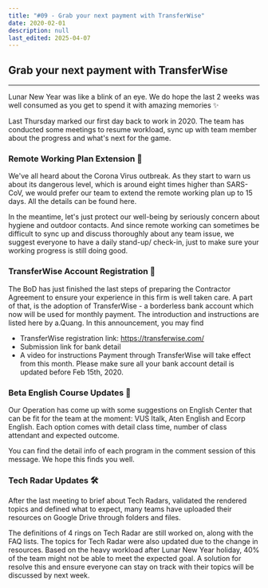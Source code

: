 ```yaml
---
title: "#09 - Grab your next payment with TransferWise"
date: 2020-02-01
description: null
last_edited: 2025-04-07
---
```


## Grab your next payment with TransferWise

---

Lunar New Year was like a blink of an eye. We do hope the last 2 weeks was well consumed as you get to spend it with amazing memories ✨

Last Thursday marked our first day back to work in 2020. The team has conducted some meetings to resume workload, sync up with team member about the progress and what's next for the game.

### Remote Working Plan Extension 📢

We've all heard about the Corona Virus outbreak. As they start to warn us about its dangerous level, which is around eight times higher than SARS-CoV, we would prefer our team to extend the remote working plan up to 15 days. All the details can be found here.

In the meantime, let's just protect our well-being by seriously concern about hygiene and outdoor contacts. And since remote working can sometimes be difficult to sync up and discuss thoroughly about any team issue, we suggest everyone to have a daily stand-up/ check-in, just to make sure your working progress is still doing good.

### TransferWise Account Registration 💸

The BoD has just finished the last steps of preparing the Contractor Agreement to ensure your experience in this firm is well taken care. A part of that, is the adoption of TransferWise - a borderless bank account which now will be used for monthly payment. The introduction and instructions are listed here by a.Quang. In this announcement, you may find

- TransferWise registration link: <https://transferwise.com/>
- Submission link for bank detail
- A video for instructions
  Payment through TransferWise will take effect from this month. Please make sure all your bank account detail is updated before Feb 15th, 2020.

### Beta English Course Updates 📖

Our Operation has come up with some suggestions on English Center that can be fit for the team at the moment: VUS Italk, Aten English and Ecorp English. Each option comes with detail class time, number of class attendant and expected outcome.

You can find the detail info of each program in the comment session of this message. We hope this finds you well.

### Tech Radar Updates 🛠

After the last meeting to brief about Tech Radars, validated the rendered topics and defined what to expect, many teams have uploaded their resources on Google Drive through folders and files.

The definitions of 4 rings on Tech Radar are still worked on, along with the FAQ lists. The topics for Tech Radar were also updated due to the change in resources. Based on the heavy workload after Lunar New Year holiday, 40% of the team might not be able to meet the expected goal. A solution for resolve this and ensure everyone can stay on track with their topics will be discussed by next week.

